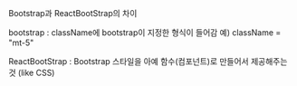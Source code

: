 Bootstrap과 ReactBootStrap의 차이

bootstrap : className에 bootstrap이 지정한 형식이 들어감
예) className = "mt-5"

ReactBootStrap : Bootstrap 스타일을 아예 함수(컴포넌트)로 만들어서 제공해주는 것 (like CSS)
